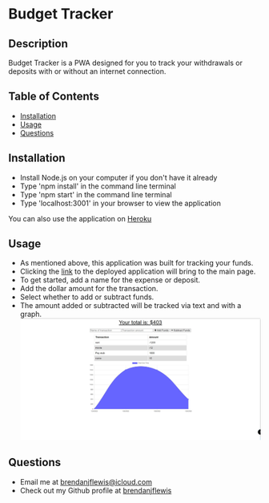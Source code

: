 # Budget Tracker

## Description
Budget Tracker is a PWA designed for you to track your withdrawals or deposits with or without an internet connection. 

## Table of Contents
* [Installation](#installation)
* [Usage](#usage)
* [Questions](#questions)

<a name="installation"></a>
## Installation
* Install Node.js on your computer if you don't have it already
* Type 'npm install' in the command line terminal
* Type 'npm start' in the command line terminal
* Type 'localhost:3001' in your browser to view the application

You can also use the application on [Heroku](https://still-tor-93688.herokuapp.com/) 

<a name="usage"></a>
## Usage
* As mentioned above, this application was built for tracking your funds.
* Clicking the [link](https://still-tor-93688.herokuapp.com/) to the deployed application will bring to the main page.
* To get started, add a name for the expense or deposit.
* Add the dollar amount for the transaction.
* Select whether to add or subtract funds.
* The amount added or subtracted will be tracked via text and with a graph.
![screenshot](public/images/budget-tracker-screencap.jpg)

<a name="questions"></a>
## Questions
* Email me at <a href= "mailto: brendanjflewis@icloud.com">brendanjflewis@icloud.com</a>
* Check out my Github profile at <a href= "https://www.github.com/brendanjflewis">brendanjflewis</a>